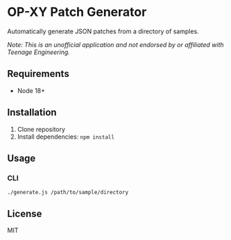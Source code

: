 OP-XY Patch Generator
=====================

Automatically generate JSON patches from a directory of samples.

_Note: This is an unofficial application and not endorsed by or affiliated with Teenage Engineering._

Requirements
------------

 * Node 18+

Installation
------------

1. Clone repository
2. Install dependencies: `npm install`

Usage
-----

### CLI

```
./generate.js /path/to/sample/directory
```

License
-------

MIT
